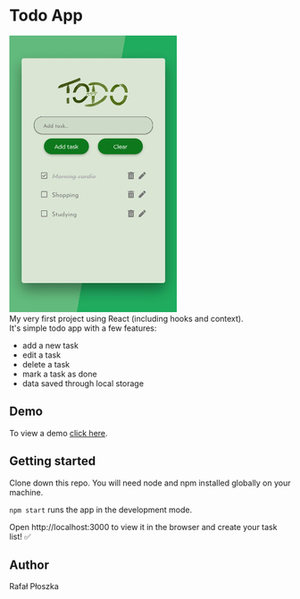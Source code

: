 # Todo App 
![App view](public/todo_screen_2.jpg)  
My very first project using React (including hooks and context).   
It's simple todo app with a few features:
* add a new task
* edit a task
* delete a task
* mark a task as done
* data saved through local storage

## Demo
To view a demo [click here](https://rafal-ploszka-todo.herokuapp.com).

## Getting started
Clone down this repo. You will need node and npm installed globally on your machine.

`npm start` runs the app in the development mode.

Open http://localhost:3000 to view it in the browser and create your task list! :white_check_mark:

## Author
Rafał Płoszka
